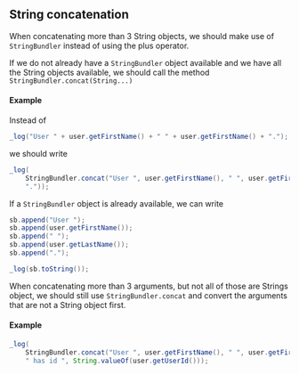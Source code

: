 ## String concatenation

When concatenating more than 3 String objects, we should make use of
```StringBundler``` instead of using the plus operator.

If we do not already have a ```StringBundler``` object available and we have all
the String objects available, we should call the method
`StringBundler.concat(String...)`

#### Example

Instead of
```java
_log("User " + user.getFirstName() + " " + user.getFirstName() + ".");
```
we should write

```java
_log(
    StringBundler.concat("User ", user.getFirstName(), " ", user.getFirstName(),
    "."));
```

If a ```StringBundler``` object is already available, we can write

```java
sb.append("User ");
sb.append(user.getFirstName());
sb.append(" ");
sb.append(user.getLastName());
sb.append(".");

_log(sb.toString());
```

When concatenating more than 3 arguments, but not all of those are Strings
object, we should still use ```StringBundler.concat``` and convert the arguments
that are not a String object first.

#### Example

```java
_log(
    StringBundler.concat("User ", user.getFirstName(), " ", user.getFirstName(),
    " has id ", String.valueOf(user.getUserId()));
```